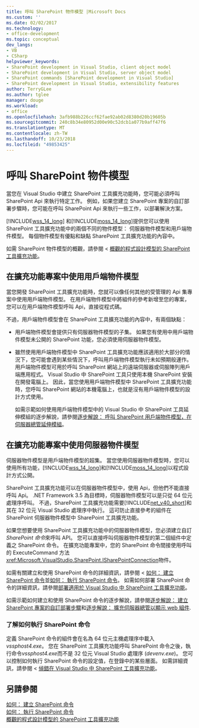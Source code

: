 ```yaml
---
title: 呼叫 SharePoint 物件模型 |Microsoft Docs
ms.custom: ''
ms.date: 02/02/2017
ms.technology:
- office-development
ms.topic: conceptual
dev_langs:
- VB
- CSharp
helpviewer_keywords:
- SharePoint development in Visual Studio, client object model
- SharePoint development in Visual Studio, server object model
- SharePoint commands [SharePoint development in Visual Studio]
- SharePoint development in Visual Studio, extensibility features
author: TerryGLee
ms.author: tglee
manager: douge
ms.workload:
- office
ms.openlocfilehash: 3afb988b226ccf62fae92ab02d8380d20b19605b
ms.sourcegitcommit: 240c8b34e80952d00e90c52dcb1a077b9aff47f6
ms.translationtype: MT
ms.contentlocale: zh-TW
ms.lasthandoff: 10/23/2018
ms.locfileid: "49853425"
---
```

# <a name="call-into-the-sharepoint-object-models"></a>呼叫 SharePoint 物件模型
  當您在 Visual Studio 中建立 SharePoint 工具擴充功能時，您可能必須呼叫 SharePoint Api 來執行特定工作。 例如，如果您建立 SharePoint 專案的自訂部署步驟時，您可能在呼叫 SharePoint Api 來執行一些工作，以部署解決方案。  
  
 [!INCLUDE[wss_14_long](../sharepoint/includes/wss-14-long-md.md)] 和[!INCLUDE[moss_14_long](../sharepoint/includes/moss-14-long-md.md)]提供您可以使用 SharePoint 工具擴充功能中的兩個不同的物件模型： 伺服器物件模型和用戶端物件模型。 每個物件模型有優點和缺點 SharePoint 工具擴充功能的內容中。  
  
 如需 SharePoint 物件模型的概觀，請參閱 <<c0> [ 概觀的程式設計模型的 SharePoint 工具擴充功能](../sharepoint/overview-of-the-programming-model-of-sharepoint-tools-extensions.md)。  
  
## <a name="use-the-client-object-model-in-extension-projects"></a>在擴充功能專案中使用用戶端物件模型
 當您開發 SharePoint 工具擴充功能時，您就可以像任何其他的受管理的 Api 集專案中使用用戶端物件模型。 在用戶端物件模型中將組件的參考新增至您的專案，您可以在用戶端物件模型呼叫 Api，直接從程式碼。  
  
 不過，用戶端物件模型會在 SharePoint 工具擴充功能的內容中，有兩個缺點：  
  
- 用戶端物件模型會提供只有伺服器物件模型的子集。 如果您有使用中用戶端物件模型未公開的 SharePoint 功能，您必須使用伺服器物件模型。  
  
- 雖然使用用戶端物件模型中 SharePoint 工具擴充功能應該適用於大部分的情況下，您可能會遇到某些情況下，呼叫用戶端物件模型執行未如預期般運作。 用戶端物件模型可用於呼叫 SharePoint 網站上的遠端伺服器或伺服陣列用戶端應用程式。 Visual Studio 中 SharePoint 工具只使用本機 SharePoint 安裝在開發電腦上。 因此，當您使用用戶端物件模型中 SharePoint 工具擴充功能時，您呼叫 SharePoint 網站的本機電腦上，也就是沒有用戶端物件模型的設計方式使用。  
  
  如需示範如何使用用戶端物件模型中的 Visual Studio 中 SharePoint 工具延伸模組的逐步解說，請參閱[逐步解說： 呼叫 SharePoint 用戶端物件模型，在 伺服器總管延伸模組](../sharepoint/walkthrough-calling-into-the-sharepoint-client-object-model-in-a-server-explorer-extension.md)。  
  
## <a name="use-the-server-object-model-in-extension-projects"></a>在擴充功能專案中使用伺服器物件模型
 伺服器物件模型是用戶端物件模型的超集。 當您使用伺服器物件模型時，您可以使用所有功能，[!INCLUDE[wss_14_long](../sharepoint/includes/wss-14-long-md.md)]和[!INCLUDE[moss_14_long](../sharepoint/includes/moss-14-long-md.md)]以程式設計方式公開。  

 SharePoint 工具擴充功能可以在伺服器物件模型中，使用 Api，但他們不能直接呼叫 Api。 .NET Framework 3.5 為目標時，伺服器物件模型可以是只從 64 位元處理序呼叫。 不過，SharePoint 工具擴充功能需要[!INCLUDE[net_v40_short](../sharepoint/includes/net-v40-short-md.md)]和其在 32 位元 Visual Studio 處理序中執行。 這可防止直接參考的組件在 SharePoint 伺服器物件模型中 SharePoint 工具擴充功能。  
  
 如果您想要使用 SharePoint 工具擴充功能中的伺服器物件模型，您必須建立自訂*SharePoint 命令*來呼叫 API。 您可以直接呼叫伺服器物件模型的第二個組件中定義之 SharePoint 命令。 在擴充功能專案中，您的 SharePoint 命令間接使用呼叫的 ExecuteCommand 方法<xref:Microsoft.VisualStudio.SharePoint.ISharePointConnection>物件。  
  
 如需有關建立和使用 SharePoint 命令的詳細資訊，請參閱 <<c0> [ 如何： 建立 SharePoint 命令](../sharepoint/how-to-create-a-sharepoint-command.md)並[如何： 執行 SharePoint 命令](../sharepoint/how-to-execute-a-sharepoint-command.md)。 如需如何部署 SharePoint 命令的詳細資訊，請參閱[部署適用於 Visual Studio 中 SharePoint 工具擴充功能](../sharepoint/deploying-extensions-for-the-sharepoint-tools-in-visual-studio.md)。  
  
 如需示範如何建立和使用 SharePoint 命令的逐步解說，請參閱[逐步解說： 建立 SharePoint 專案的自訂部署步驟](../sharepoint/walkthrough-creating-a-custom-deployment-step-for-sharepoint-projects.md)和[逐步解說： 擴充伺服器總管以顯示 web 組件](../sharepoint/walkthrough-extending-server-explorer-to-display-web-parts.md).  
  
### <a name="understand-how-sharepoint-commands-are-executed"></a>了解如何執行 SharePoint 命令
 定義 SharePoint 命令的組件會在名為 64 位元主機處理序中載入*vssphost4.exe*。 您在 SharePoint 工具擴充功能呼叫 SharePoint 命令之後，執行命令*vssphost4.exe*而不是 32 位元 Visual Studio 處理序 (*devenv.exe*)。 您可以控制如何執行 SharePoint 命令的設定值，在登錄中的某些層面。 如需詳細資訊，請參閱 <<c0> [ 偵錯在 Visual Studio 中 SharePoint 工具擴充功能](../sharepoint/debugging-extensions-for-the-sharepoint-tools-in-visual-studio.md)。  
  
## <a name="see-also"></a>另請參閱
 [如何： 建立 SharePoint 命令](../sharepoint/how-to-create-a-sharepoint-command.md)   
 [如何： 執行 SharePoint 命令](../sharepoint/how-to-execute-a-sharepoint-command.md)   
 [概觀的程式設計模型的 SharePoint 工具擴充功能](../sharepoint/overview-of-the-programming-model-of-sharepoint-tools-extensions.md)  
  
